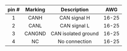 | **pin #** | **Marking** | **Description** | **AWG** |
| :---: | :---: | :---: | :---: |
| 1 | CANH | CAN signal H | 16-25 |
| 2 | CANL | CAN signal L | 16-25 |
| 3 | CANGND | CAN isolated ground | 16-25 |
| 4 | NC | No connection | 16-25 |

